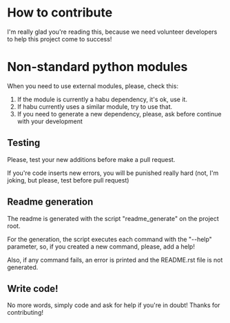 # How to contribute

I'm really glad you're reading this, because we need volunteer developers to help this project come to success!

# Non-standard python modules

When you need to use external modules, please, check this:

1. If the module is currently a habu dependency, it's ok, use it.
2. If habu currently uses a similar module, try to use that.
3. If you need to generate a new dependency, please, ask before continue with your development

## Testing

Please, test your new additions before make a pull request.

If you're code inserts new errors, you will be punished really hard (not, I'm joking, but please, test before pull request)

## Readme generation

The readme is generated with the script "readme_generate" on the project root. 

For the generation, the script executes each command with the "--help" parameter, so, if you created a new command, please, add a help!

Also, if any command fails, an error is printed and the README.rst file is not generated.

## Write code!

No more words, simply code and ask for help if you're in doubt! Thanks for contributing!
